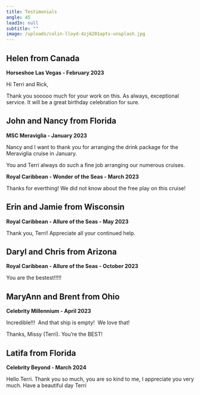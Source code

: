 ```yaml
---
title: Testimonials
angle: 45
leadIn: null
subtitle: ""
image: /uploads/colin-lloyd-4zj6201apts-unsplash.jpg
---
```

## Helen from Canada

**H﻿orseshoe Las Vegas - February 2023**

Hi Terri and Rick,

T﻿hank you sooooo much for your work on this.  As always, exceptional service. It will be a great birthday celebration for sure.

## J﻿ohn and Nancy from Florida

**M﻿SC Meraviglia - January 2023**

Nancy and I want to thank you for arranging the drink package for the Meraviglia cruise in January.

You and Terri always do such a fine job arranging our numerous cruises.  

**R﻿oyal Caribbean - Wonder of the Seas - March 2023**

T﻿hanks for everthing!  We did not know about the free play on this cruise!

## Erin and Jamie from Wisconsin

**R﻿oyal Caribbean - Allure of the Seas - May 2023**

T﻿hank you, Terri!  Appreciate all your continued help.

## Daryl and Chris from Arizona

**R﻿oyal Caribbean - Allure of the Seas - October 2023**

You are the bestest!!!!!

## MaryAnn and Brent from Ohio

**Celebrity Millennium - April 2023**

Incredible!!!  And that ship is empty!  We love that!

Thanks, Missy (Terri). You’re the BEST!



## L﻿atifa from Florida

**Celebrity Beyond - March 2024**

Hello Terri. Thank you so much, you are so kind to me, I appreciate you very much. Have a beautiful day Terri